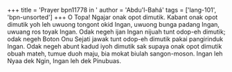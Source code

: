 +++
title = 'Prayer bpn11778 in '
author = 'Abdu'l-Bahá'
tags = ['lang-101', 'bpn-unsorted']
+++
O Topa! Ngajar onak opot dimutik. Kabant onak opot dimutik yoh leh uwuong tongont okid Ingan, uwuong bunga padang Ingan, uwuang ros toyak Ingan. Odak negeh ijan Ingan nijuah tunt odop-eh dimutik; odak negeh Boton Onu Sejati jawak tunt odop-eh dimutik pakai pangirinduk Ingan. Odak negeh abunt kadud iyoh dimutik sak supaya onak opot dimutik obuah mateh, tumue duoh maju, bia mokat biulah sangon-moson. Ingan leh Nyaa dek Ngin, Ingan leh dek Pinubuas.
